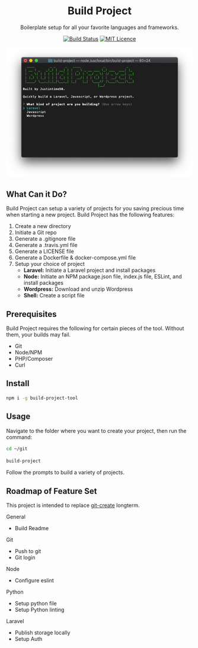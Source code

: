 <div align="center">

# Build Project

Boilerplate setup for all your favorite languages and frameworks.

[![Build Status](https://travis-ci.org/justintime50/build-project.svg?branch=master)](https://travis-ci.org/justintime50/build-project)
[![MIT Licence](https://badges.frapsoft.com/os/mit/mit.svg?v=103)](https://opensource.org/licenses/mit-license.php)

<img src="assets/showcase.png">

</div>

## What Can it Do?

Build Project can setup a variety of projects for you saving precious time when starting a new project. Build Project has the following features:

1. Create a new directory
1. Initiate a Git repo
1. Generate a .gitignore file
1. Generate a .travis.yml file
1. Generate a LICENSE file
1. Generate a Dockerfile & docker-compose.yml file
1. Setup your choice of project
    - **Laravel:** Initiate a Laravel project and install packages
    - **Node:** Initiate an NPM package.json file, index.js file, ESLint, and install packages
    - **Wordpress:** Download and unzip Wordpress
    - **Shell:** Create a script file

## Prerequisites

Build Project requires the following for certain pieces of the tool. Without them, your builds may fail.

- Git
- Node/NPM
- PHP/Composer
- Curl

## Install

```bash
npm i -g build-project-tool
```

## Usage

Navigate to the folder where you want to create your project, then run the command:

```bash
cd ~/git

build-project
```

Follow the prompts to build a variety of projects.

## Roadmap of Feature Set

This project is intended to replace [git-create](https://github.com/Justintime50/git-create) longterm.

General
- Build Readme

Git
- Push to git
- Git login

Node
- Configure eslint

Python
- Setup python file
- Setup Python linting

Laravel
- Publish storage locally
- Setup Auth
